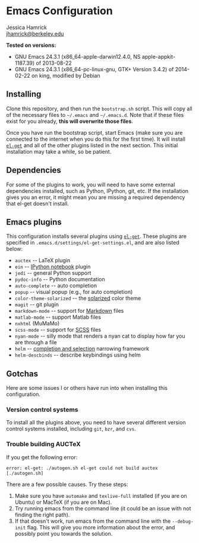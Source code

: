 # Emacs Configuration

Jessica Hamrick  
jhamrick@berkeley.edu

**Tested on versions:**
* GNU Emacs 24.3.1 (x86_64-apple-darwin12.4.0, NS apple-appkit-1187.39) of 2013-08-22
* GNU Emacs 24.3.1 (x86_64-pc-linux-gnu, GTK+ Version 3.4.2) of 2014-02-22 on king, modified by Debian

## Installing

Clone this repository, and then run the `bootstrap.sh` script. This
will copy all of the necessary files to `~/.emacs` and
`~/.emacs.d`. Note that if these files exist for you already, **this
will overwrite those files**.

Once you have run the bootstrap script, start Emacs (make sure you are
connected to the internet when you do this for the first time). It
will install [`el-get`](https://github.com/dimitri/el-get) and all of
the other plugins listed in the next section. This initial
installation may take a while, so be patient.

## Dependencies

For some of the plugins to work, you will need to have some external
dependencies installed, such as Python, IPython, git, etc. If the
installation gives you an error, it might mean you are missing a
required dependency that el-get doesn't install.

## Emacs plugins

This configuration installs several plugins using
[`el-get`](https://github.com/dimitri/el-get). These plugins are
specified in `.emacs.d/settings/el-get-settings.el`, and are also
listed below:

* `auctex` -- LaTeX plugin
* `ein` -- [IPython notebook](http://ipython.org/notebook) plugin
* `jedi` -- general Python support
* `pydoc-info` -- Python documentation
* `auto-complete` -- auto completion
* `popup` -- visual popup (e.g., for auto completion)
* `color-theme-solarized` -- the [solarized](http://ethanschoonover.com/solarized) color theme
* `magit` -- git plugin
* `markdown-mode` -- support for [Markdown](http://daringfireball.net/projects/markdown/) files
* `matlab-mode` -- support Matlab files
* `nxhtml` (MuMaMo)
* `scss-mode` -- support for [SCSS](http://sass-lang.com/) files
* `nyan-mode` -- silly mode that renders a nyan cat to display how far
  you are through a file
* `helm` -- [completion and selection](https://github.com/emacs-helm/helm) narrowing framework
* `helm-descbinds` -- describe keybindings using helm

## Gotchas

Here are some issues I or others have run into when installing this configuration.

### Version control systems

To install all the plugins above, you need to have several different version control systems installed, including `git`, `bzr`, and `cvs`.

### Trouble building AUCTeX

If you get the following error:

`error: el-get: ./autogen.sh el-get could not build auctex [./autogen.sh]`

There are a few possible causes. Try these steps:

1. Make sure you have `automake` and `texlive-full` installed (if you are on Ubuntu) or MacTeX (if you are on Mac).
2. Try running emacs from the command line (it could be an issue with not finding the right path).
3. If that doesn't work, run emacs from the command line with the `--debug-init` flag. This will give you more information about the error, and possibly point you towards the solution.
